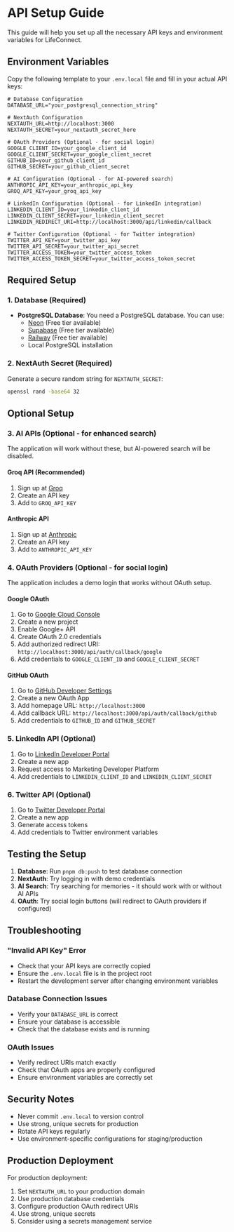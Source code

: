 # API Setup Guide

This guide will help you set up all the necessary API keys and environment variables for LifeConnect.

## Environment Variables

Copy the following template to your `.env.local` file and fill in your actual API keys:

```env
# Database Configuration
DATABASE_URL="your_postgresql_connection_string"

# NextAuth Configuration
NEXTAUTH_URL=http://localhost:3000
NEXTAUTH_SECRET=your_nextauth_secret_here

# OAuth Providers (Optional - for social login)
GOOGLE_CLIENT_ID=your_google_client_id
GOOGLE_CLIENT_SECRET=your_google_client_secret
GITHUB_ID=your_github_client_id
GITHUB_SECRET=your_github_client_secret

# AI Configuration (Optional - for AI-powered search)
ANTHROPIC_API_KEY=your_anthropic_api_key
GROQ_API_KEY=your_groq_api_key

# LinkedIn Configuration (Optional - for LinkedIn integration)
LINKEDIN_CLIENT_ID=your_linkedin_client_id
LINKEDIN_CLIENT_SECRET=your_linkedin_client_secret
LINKEDIN_REDIRECT_URI=http://localhost:3000/api/linkedin/callback

# Twitter Configuration (Optional - for Twitter integration)
TWITTER_API_KEY=your_twitter_api_key
TWITTER_API_SECRET=your_twitter_api_secret
TWITTER_ACCESS_TOKEN=your_twitter_access_token
TWITTER_ACCESS_TOKEN_SECRET=your_twitter_access_token_secret
```

## Required Setup

### 1. Database (Required)
- **PostgreSQL Database**: You need a PostgreSQL database. You can use:
  - [Neon](https://neon.tech) (Free tier available)
  - [Supabase](https://supabase.com) (Free tier available)
  - [Railway](https://railway.app) (Free tier available)
  - Local PostgreSQL installation

### 2. NextAuth Secret (Required)
Generate a secure random string for `NEXTAUTH_SECRET`:
```bash
openssl rand -base64 32
```

## Optional Setup

### 3. AI APIs (Optional - for enhanced search)
The application will work without these, but AI-powered search will be disabled.

#### Groq API (Recommended)
1. Sign up at [Groq](https://console.groq.com)
2. Create an API key
3. Add to `GROQ_API_KEY`

#### Anthropic API
1. Sign up at [Anthropic](https://console.anthropic.com)
2. Create an API key
3. Add to `ANTHROPIC_API_KEY`

### 4. OAuth Providers (Optional - for social login)
The application includes a demo login that works without OAuth setup.

#### Google OAuth
1. Go to [Google Cloud Console](https://console.cloud.google.com)
2. Create a new project
3. Enable Google+ API
4. Create OAuth 2.0 credentials
5. Add authorized redirect URI: `http://localhost:3000/api/auth/callback/google`
6. Add credentials to `GOOGLE_CLIENT_ID` and `GOOGLE_CLIENT_SECRET`

#### GitHub OAuth
1. Go to [GitHub Developer Settings](https://github.com/settings/developers)
2. Create a new OAuth App
3. Add homepage URL: `http://localhost:3000`
4. Add callback URL: `http://localhost:3000/api/auth/callback/github`
5. Add credentials to `GITHUB_ID` and `GITHUB_SECRET`

### 5. LinkedIn API (Optional)
1. Go to [LinkedIn Developer Portal](https://www.linkedin.com/developers/)
2. Create a new app
3. Request access to Marketing Developer Platform
4. Add credentials to `LINKEDIN_CLIENT_ID` and `LINKEDIN_CLIENT_SECRET`

### 6. Twitter API (Optional)
1. Go to [Twitter Developer Portal](https://developer.twitter.com)
2. Create a new app
3. Generate access tokens
4. Add credentials to Twitter environment variables

## Testing the Setup

1. **Database**: Run `pnpm db:push` to test database connection
2. **NextAuth**: Try logging in with demo credentials
3. **AI Search**: Try searching for memories - it should work with or without AI APIs
4. **OAuth**: Try social login buttons (will redirect to OAuth providers if configured)

## Troubleshooting

### "Invalid API Key" Error
- Check that your API keys are correctly copied
- Ensure the `.env.local` file is in the project root
- Restart the development server after changing environment variables

### Database Connection Issues
- Verify your `DATABASE_URL` is correct
- Ensure your database is accessible
- Check that the database exists and is running

### OAuth Issues
- Verify redirect URIs match exactly
- Check that OAuth apps are properly configured
- Ensure environment variables are correctly set

## Security Notes

- Never commit `.env.local` to version control
- Use strong, unique secrets for production
- Rotate API keys regularly
- Use environment-specific configurations for staging/production

## Production Deployment

For production deployment:
1. Set `NEXTAUTH_URL` to your production domain
2. Use production database credentials
3. Configure production OAuth redirect URIs
4. Use strong, unique secrets
5. Consider using a secrets management service 